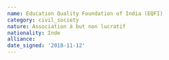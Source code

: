 ```yaml
---
name: Education Quality Foundation of India (EQFI)
category: civil_society
nature: Association à but non lucratif
nationality: Inde
alliance: 
date_signed: '2018-11-12'
---
```

    